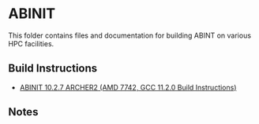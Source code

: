 ABINIT
======

This folder contains files and documentation for building ABINT on various HPC facilities.

Build Instructions
------------------

* [ABINIT 10.2.7 ARCHER2 (AMD 7742, GCC 11.2.0 Build Instructions)](ARCHER2_10.2.7_GCC_CrayMPT.md)

Notes
-----


